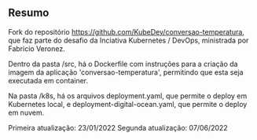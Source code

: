 ## Resumo
Fork do repositório https://github.com/KubeDev/conversao-temperatura, que faz parte do desafio da Inciativa Kubernetes / DevOps, ministrada por Fabricio Veronez.

Dentro da pasta /src, há o Dockerfile com instruções para a criação da imagem da aplicação 'conversao-temperatura', permitindo que esta seja executada em container.

Na pasta /k8s, há os arquivos deployment.yaml, que permite o deploy em Kubernetes local, e deployment-digital-ocean.yaml, que permite o deploy em nuvem.

Primeira atualização: 23/01/2022
Segunda atualização: 07/06/2022
